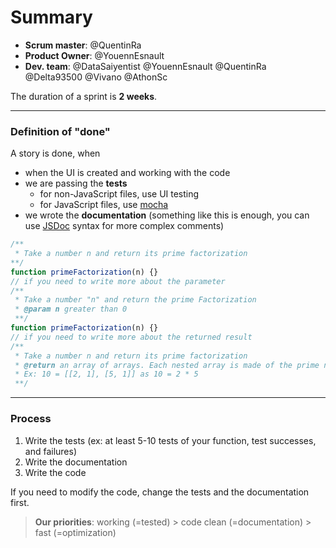 # Summary

* **Scrum master**: @QuentinRa
* **Product Owner**: @YouennEsnault
* **Dev. team**: @DataSaiyentist @YouennEsnault @QuentinRa @Delta93500 @Vivano @AthonSc

The duration of a sprint is **2 weeks**.

<hr>

### Definition of "done"

A story is done, when

* when the UI is created and working with the code
* we are passing the **tests**
  * for non-JavaScript files, use UI testing
  * for JavaScript files, use [mocha](https://mochajs.org/)
* we wrote the **documentation** (something like this is enough, you can use [JSDoc](https://jsdoc.app/about-getting-started.html) syntax for more complex comments)

```js
/**
 * Take a number n and return its prime factorization
**/
function primeFactorization(n) {}
// if you need to write more about the parameter
/**
 * Take a number "n" and return the prime Factorization
 * @param n greater than 0
 **/
function primeFactorization(n) {}
// if you need to write more about the returned result
/**
 * Take a number n and return its prime factorization
 * @return an array of arrays. Each nested array is made of the prime number and the exponent
 * Ex: 10 = [[2, 1], [5, 1]] as 10 = 2 * 5
 **/
```

<hr>

### Process

1. Write the tests (ex: at least 5-10 tests of your function, test successes, and failures)
2. Write the documentation
3. Write the code

If you need to modify the code, change the tests and the documentation first.

> **Our priorities**: working (=tested) > code clean (=documentation) > fast (=optimization)